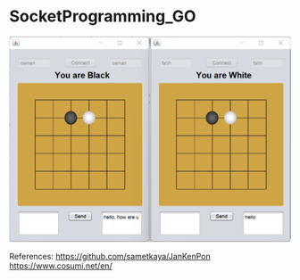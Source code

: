 # SocketProgramming_GO

![alt text](https://github.com/osmanonurcan/SocketProgramming_GO/blob/master/img/go.png)

References:
https://github.com/sametkaya/JanKenPon
https://www.cosumi.net/en/
